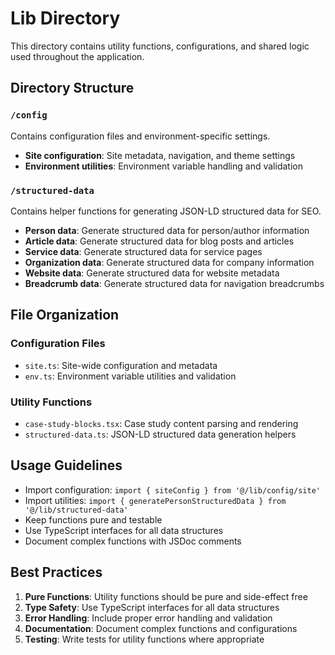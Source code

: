 # Lib Directory

This directory contains utility functions, configurations, and shared logic used throughout the application.

## Directory Structure

### `/config`
Contains configuration files and environment-specific settings.

- **Site configuration**: Site metadata, navigation, and theme settings
- **Environment utilities**: Environment variable handling and validation

### `/structured-data`
Contains helper functions for generating JSON-LD structured data for SEO.

- **Person data**: Generate structured data for person/author information
- **Article data**: Generate structured data for blog posts and articles
- **Service data**: Generate structured data for service pages
- **Organization data**: Generate structured data for company information
- **Website data**: Generate structured data for website metadata
- **Breadcrumb data**: Generate structured data for navigation breadcrumbs

## File Organization

### Configuration Files
- `site.ts`: Site-wide configuration and metadata
- `env.ts`: Environment variable utilities and validation

### Utility Functions
- `case-study-blocks.tsx`: Case study content parsing and rendering
- `structured-data.ts`: JSON-LD structured data generation helpers

## Usage Guidelines

- Import configuration: `import { siteConfig } from '@/lib/config/site'`
- Import utilities: `import { generatePersonStructuredData } from '@/lib/structured-data'`
- Keep functions pure and testable
- Use TypeScript interfaces for all data structures
- Document complex functions with JSDoc comments

## Best Practices

1. **Pure Functions**: Utility functions should be pure and side-effect free
2. **Type Safety**: Use TypeScript interfaces for all data structures
3. **Error Handling**: Include proper error handling and validation
4. **Documentation**: Document complex functions and configurations
5. **Testing**: Write tests for utility functions where appropriate
